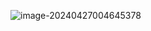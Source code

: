 ![image-20240427004645378](../../../../AppData/Roaming/Typora/typora-user-images/image-20240427004645378.png)